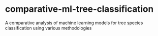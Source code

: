 # comparative-ml-tree-classification
A comparative analysis of machine learning models for tree species classification using various methodologies

